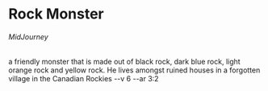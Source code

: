 # Rock Monster

###### MidJourney

a friendly monster that is made out of black rock, dark blue rock, light orange rock and yellow rock. He lives amongst ruined houses in a forgotten village in the Canadian Rockies --v 6 --ar 3:2

<!-- https://cdn.midjourney.com/73168d90-fa93-4316-9d74-d9b11f73ce52/0_1.png -->
